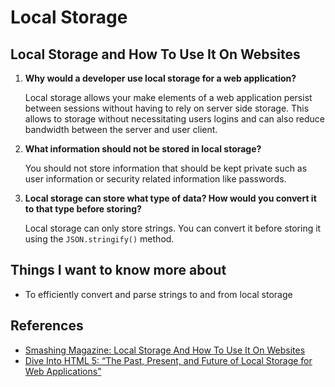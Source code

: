 # Local Storage

## Local Storage and How To Use It On Websites

1. **Why would a developer use local storage for a web application?**

    Local storage allows your make elements of a web application persist between sessions without having to rely on server side storage. This allows to storage without necessitating users logins and can also reduce bandwidth between the server and user client.

2. **What information should not be stored in local storage?**

    You should not store information that should be kept private such as user information or security related information like passwords.

3. **Local storage can store what type of data? How would you convert it to that type before storing?**

    Local storage can only store strings. You can convert it before storing it using the `JSON.stringify()` method.

## Things I want to know more about

- To efficiently convert and parse strings to and from local storage

## References

- [Smashing Magazine: Local Storage And How To Use It On Websites](https://www.smashingmagazine.com/2010/10/local-storage-and-how-to-use-it/)
- [Dive Into HTML 5: “The Past, Present, and Future of Local Storage for Web Applications”](https://diveinto.html5doctor.com/storage.html)

